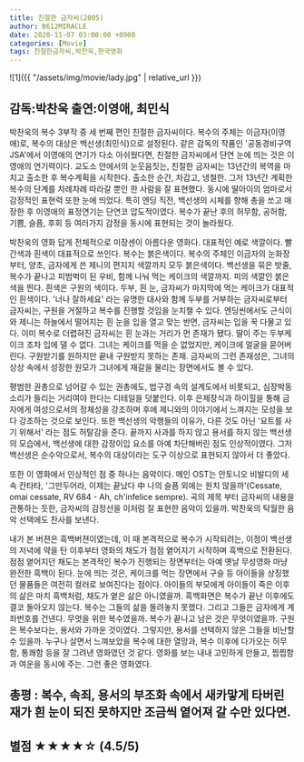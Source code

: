 ```yaml
---
title: 친절한 금자씨(2005)
author: B612MIRACLE
date: 2020-11-07 03:00:00 +0900
categories: [Movie]
tags: 친절한금자씨,박찬욱,한국영화
---
```

![1]({{ "/assets/img/movie/lady.jpg" | relative_url }})
## 감독:박찬욱 출연:이영애, 최민식

박찬욱의 복수 3부작 중 세 번째 편인 친절한 금자씨이다. 복수의 주체는 이금자(이영애)로, 복수의 대상은 백선생(최민식)으로 설정된다.
같은 감독의 작품인 '공동경비구역 JSA'에서 이영애의 연기가 다소 아쉬웠다면, 친절한 금자씨에서 단연 눈에 띄는 것은 이영애의 연기력이다.
교도소 안에서의 눈웃음짓는, 친절한 금자씨는 13년간의 복역을 마치고 출소한 후 복수계획을 시작한다. 출소한 순간, 차갑고, 냉철한. 그저 13년간 계획한 복수의 단계를 차례차례 따라갈 뿐인 한 사람을 잘 표현했다. 동시에 딸아이의 엄마로서 감정적인 표현력 또한 눈에 띄었다. 특히 엔딩 직전, 백선생의 시체를 향해 총을 쏘고 매장한 후 이영애의 표정연기는 단연코 압도적이였다. 복수가 끝난 후의 허무함, 공허함, 기쁨, 슬픔, 후회 등 여러가지 감정을 동시에 표현되는 것이 놀라웠다.

박찬욱의 영화 답게 전체적으로 미장센이 아름다운 영화다. 대표적인 예로 색깔이다. 빨간색과 흰색이 대표적으로 쓰인다. 복수는 붉은색이다. 복수의 주체인 이금자의 눈화장부터, 양초, 금자에게 쓴 제니의 편지지 색깔까지 모두 붉은색이다. 백선생을 묶은 밧줄, 복수가 끝나고 피범벅이 된 우비, 함께 나눠 먹는 케이크의 색깔까지. 피의 색깔인 붉은색을 띈다. 흰색은 구원의 색이다. 두부, 흰 눈, 금자씨가 마지막에 먹는 케이크가 대표적인 흰색이다. '너나 잘하세요' 라는 유명한 대사와 함께 두부를 거부하는 금자씨로부터 금자씨는, 구원을 거절하고 복수를 진행할 것임을 눈치챌 수 있다. 엔딩씬에서도 근식이와 제니는 하늘에서 떨어지는 흰 눈을 입을 열고 맞는 반면, 금자씨는 입을 꾹 다물고 있다. 이미 복수로 더렵혀진 금자씨는 흰 눈과는 거리가 먼 존재가 됐다. 딸이 주는 두부케이크 조차 입에 댈 수 없다. 그녀는 케이크를 먹을 순 없었지만, 케이크에 얼굴을 묻어버린다. 구원받기를 원하지만 끝내 구원받지 못하는 존재. 금자씨의 그런 존재성은, 그녀의 상상 속에서 성장한 원모가 그녀에게 재갈을 물리는 장면에서도 볼 수 있다. 

평범한 권총으로 넘어갈 수 있는 권총에도, 법구경 속의 설계도에서 비롯되고, 심장박동 소리가 들리는 거리여야 한다는 디테일을 덧붙인다. 이후 은제장식과 하이힐을 통해 금자에게 여성으로서의 정체성을 강조하며 후에 제니와의 이야기에서 느껴지는 모성을 보다 강조하는 것으로 보인다. 또한 백선생의 악행들의 이유가, 다른 것도 아닌 '요트를 사기 위해서' 라는 점도 허탈감을 준다. 끝까지 사과를 하지 않고 용서를 하지 않는 백선생의 모습에서, 백선생에 대한 감정이입 요소를 아예 차단해버린 점도 인상적이였다. 그저 백선생은 순수악으로서, 복수의 대상이라는 도구 이상으로 표현되지 않아서 더 좋았다.

또한 이 영화에서 인상적인 점 중 하나는 음악이다. 메인 OST는 안토니오 비발디의 세속 칸타타, '그만두어라, 이제는 끝났다 中 나의 슬픔 외에는 원치 않을까'(Cessate, omai cessate, RV 684 - Ah, ch'infelice sempre). 곡의 제목 부터 금자씨의 내용을 관통하는 듯한, 금자씨의 감정선을 이처럼 잘 표현한 음악이 있을까. 박찬욱의 탁월한 음악 선택에도 찬사를 보낸다.

내가 본 버젼은 흑백버젼이였는데, 이 때 본격적으로 복수가 시작되려는, 이정이 백선생의 저녁에 약을 탄 이후부터 영화의 채도가 점점 옅어지기 시작하며 흑백으로 전환된다. 점점 옅어지던 채도는 본격적인 복수가 진행되는 장면부터는 아예 옛날 무성영화 마냥 완전한 흑백이 된다. 눈에 띄는 것은, 케이크를 먹는 장면에서 구슬 등 아이들을 상징했던 물품들은 여전히 컬러로 보여진다는 점이다. 아이들의 부모에게 아이들이 죽은 이후의 삶은 마치 흑백처럼, 채도가 옅은 삶은 아니였을까. 흑백화면은 복수가 끝난 이후에도 결코 돌아오지 않는다. 복수는 그들의 삶을 돌려놓지 못했다. 그리고 그들은 금자에게 계좌번호를 건낸다. 무엇을 위한 복수였을까. 복수가 끝나고 남은 것은 무엇이였을까. 구원은 복수보다는, 용서와 가까운 것이였다. 그렇지만, 용서를 선택하지 않은 그들을 비난할 수 있을까. 누구나 살면서 느껴보았을 복수에 대한 열망과, 복수 이후에 다가오는 허무함, 통쾌함 등을 잘 그려낸 영화였던 것 같다. 영화를 보는 내내 고민하게 만들고, 찝찝함과 여운을 동시에 주는. 그런 좋은 영화였다.

## 총평 : 복수, 속죄, 용서의 부조화 속에서 새카맣게 타버린 재가 흰 눈이 되진 못하지만 조금씩 옅어져 갈 수만 있다면.
## 별점 ★★★★☆ (4.5/5)